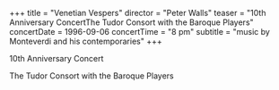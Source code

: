 +++
title = "Venetian Vespers"
director = "Peter Walls"
teaser = "10th Anniversary ConcertThe Tudor Consort with the Baroque Players"
concertDate = 1996-09-06
concertTime = "8 pm"
subtitle = "music by Monteverdi and his contemporaries"
+++

10th Anniversary Concert


The Tudor Consort with the Baroque Players
